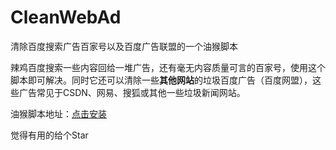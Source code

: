 # CleanWebAd
清除百度搜索广告百家号以及百度广告联盟的一个油猴脚本

辣鸡百度搜索一些内容回给一堆广告，还有毫无内容质量可言的百家号，使用这个脚本即可解决。同时它还可以清除一些**其他网站**的垃圾百度广告（百度网盟），这些广告常见于CSDN、网易、搜狐或其他一些垃圾新闻网站。

油猴脚本地址：[点击安装](https://greasyfork.org/zh-CN/scripts/382040-%E7%99%BE%E5%BA%A6%E5%8E%BB%E9%99%A4%E5%B9%BF%E5%91%8A%E4%B8%8E%E7%99%BE%E5%AE%B6%E5%8F%B7)

觉得有用的给个Star
